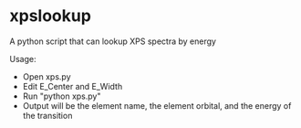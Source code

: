# xpslookup
A python script that can lookup XPS spectra by energy

Usage:
- Open xps.py
- Edit E_Center and E_Width
- Run "python xps.py"
- Output will be the element name, the element orbital, and the energy of the transition
